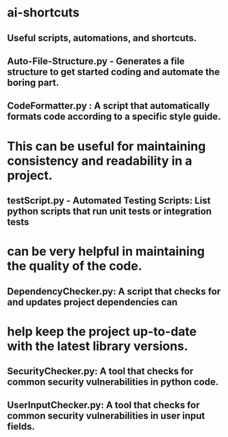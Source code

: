 # ai-shortcuts

## Useful scripts, automations, and shortcuts.

## Auto-File-Structure.py - Generates a file structure to get started coding and automate the boring part.
## CodeFormatter.py : A script that automatically formats code according to a specific style guide.
  # This can be useful for maintaining consistency and readability in a project.
## testScript.py - Automated Testing Scripts: List python scripts that run unit tests or integration tests 
  # can be very helpful in maintaining the quality of the code.
## DependencyChecker.py: A script that checks for and updates project dependencies can 
  # help keep the project up-to-date with the latest library versions.
## SecurityChecker.py: A tool that checks for common security vulnerabilities in python code.
## UserInputChecker.py: A tool that checks for common security vulnerabilities in user input fields.
